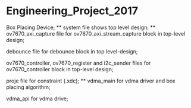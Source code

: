 # Engineering_Project_2017

Box Placing Device;
**
system file shows top level design;
**
ov7670_axi_capture file for ov7670_axi_stream_capture block in top-level design;

debounce file for debounce block in top level-design;

ov7670_controller, ov7670_register and i2c_sender files for ov7670_controller block in top-level design;

proje file for constraint (.xdc);
**
vdma_main for vdma driver and box placing algorithm;

vdma_api for vdma drive;
